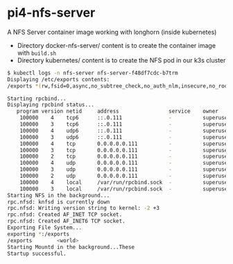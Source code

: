 # pi4-nfs-server
A NFS Server container image working with longhorn (inside kubernetes)

* Directory docker-nfs-server/ content is to create the container image with `build.sh`
* Directory kubernetes/ content is to create the NFS pod in our k3s cluster

```bash
$ kubectl logs -n nfs-server nfs-server-f48df7cdc-b7trm
Displaying /etc/exports contents:
/exports *(rw,fsid=0,async,no_subtree_check,no_auth_nlm,insecure,no_root_squash)

Starting rpcbind...
Displaying rpcbind status...
   program version netid     address                service    owner
    100000    4    tcp6      ::.0.111               -          superuser
    100000    3    tcp6      ::.0.111               -          superuser
    100000    4    udp6      ::.0.111               -          superuser
    100000    3    udp6      ::.0.111               -          superuser
    100000    4    tcp       0.0.0.0.0.111          -          superuser
    100000    3    tcp       0.0.0.0.0.111          -          superuser
    100000    2    tcp       0.0.0.0.0.111          -          superuser
    100000    4    udp       0.0.0.0.0.111          -          superuser
    100000    3    udp       0.0.0.0.0.111          -          superuser
    100000    2    udp       0.0.0.0.0.111          -          superuser
    100000    4    local     /var/run/rpcbind.sock  -          superuser
    100000    3    local     /var/run/rpcbind.sock  -          superuser
Starting NFS in the background...
rpc.nfsd: knfsd is currently down
rpc.nfsd: Writing version string to kernel: -2 +3
rpc.nfsd: Created AF_INET TCP socket.
rpc.nfsd: Created AF_INET6 TCP socket.
Exporting File System...
exporting *:/exports
/exports      	<world>
Starting Mountd in the background...These
Startup successful.
```
